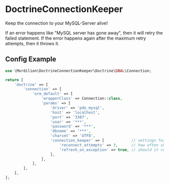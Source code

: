 # DoctrineConnectionKeeper
Keep the connection to your MySQL-Server alive!

If an error happens like "MySQL server has gone away", then it will retry the failed statement. If the error happens again after the maximum retry attempts, then it throws it.

## Config Example
```php
use \Mordilion\DoctrineConnectionKeeper\Doctrine\DBAL\Connection;

return [
    'doctrine' => [
        'connection' => [
            'orm_default' => [
                'wrapperClass' => Connection::class,
                'params' => [
                    'driver' => 'pdo_mysql',
                    'host' => 'localhost',
                    'port' => '3307',
                    'user' => '***',
                    'password' => '***',
                    'dbname' => '***',
                    'charset' => 'UTF8',
                    'connection_keeper' => [            // settings for the connection keeper
                        'reconnect_attempts' => 3,      // how often should it try to reconnect?
                        'refresh_on_exception' => true, // should it refresh the connection on an exception?            
                    ],
                ],
            ],
        ],
    ],
];
```
